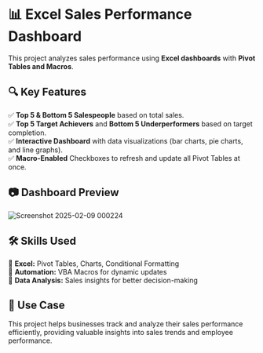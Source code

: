 # 📊 Excel Sales Performance Dashboard  

This project analyzes sales performance using **Excel dashboards** with **Pivot Tables and Macros**.  

## 🔍 Key Features  
✅ **Top 5 & Bottom 5 Salespeople** based on total sales.  
✅ **Top 5 Target Achievers** and **Bottom 5 Underperformers** based on target completion.  
✅ **Interactive Dashboard** with data visualizations (bar charts, pie charts, and line graphs).  
✅ **Macro-Enabled** Checkboxes to refresh and update all Pivot Tables at once.  

## 📷 Dashboard Preview  
![Screenshot 2025-02-09 000224](https://github.com/user-attachments/assets/daf9e131-f42f-4a55-aff4-01a7be50634d) 

## 🛠 Skills Used  
📌 **Excel:** Pivot Tables, Charts, Conditional Formatting  
📌 **Automation:** VBA Macros for dynamic updates  
📌 **Data Analysis:** Sales insights for better decision-making  

## 🚀 Use Case  
This project helps businesses track and analyze their sales performance efficiently, providing valuable insights into sales trends and employee performance.
